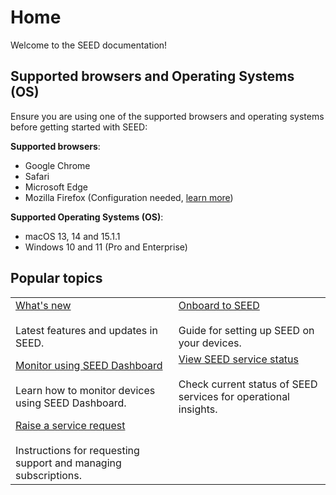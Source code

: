 # Home

Welcome to the SEED documentation! 
 
## Supported browsers and Operating Systems (OS)

Ensure you are using one of the supported browsers and operating systems before getting started with SEED:

**Supported browsers**:

- Google Chrome
- Safari
- Microsoft Edge
- Mozilla Firefox (Configuration needed, [learn more](https://support.mozilla.org/en-US/kb/setting-certificate-authorities-firefox))

**Supported Operating Systems (OS)**:

- macOS 13, 14 and 15.1.1
- Windows 10 and 11 (Pro and Enterprise)


## Popular topics
|  |  | 
| --- | --- |
| [What's new](release-notes)</br></br> Latest features and updates in SEED. | [Onboard to SEED](/onboard-device/seed-prerequisites.md) </br></br> Guide for setting up SEED on your devices. |
| [Monitor using SEED Dashboard](/seed-dashboard/seed-dashboard-overview.md) </br></br> Learn how to monitor devices using SEED Dashboard. | [View SEED service status](/support/seed-status.md)</br></br> Check current status of SEED services for operational insights.  |
|  [Raise a service request](/support/raise-service-request.md) </br></br> Instructions for requesting support and managing subscriptions. | 

